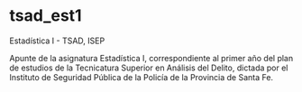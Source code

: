 # tsad_est1
Estadística I - TSAD, ISEP

Apunte de la asignatura Estadística I, correspondiente al primer año del plan de estudios de la Tecnicatura Superior en Análisis del Delito, 
dictada por el Instituto de Seguridad Pública de la Policía de la Provincia de Santa Fe.
